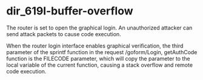 # dir_619l-buffer-overflow

The router is set to open the graphical login. An unauthorized attacker can send attack packets to cause code execution.

When the router login interface enables graphical verification, the third parameter of the sprintf function in the request /goform/Login, getAuthCode function is the FILECODE parameter, which will copy the parameter to the local variable of the current function, causing a stack overflow and remote code execution.
